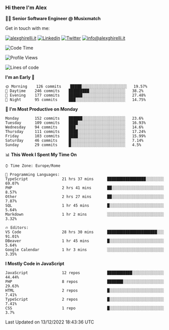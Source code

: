 ### Hi there I'm Alex

👨‍💻 __Senior Software Engineer @ Musixmatch__

Get in touch with me:

[![alexghirelli.it](https://img.shields.io/static/v1?label=alexghirelli.it&message=%20&color=red&logo=&style=flat-square&logoColor=white)](https://www.alexghirelli.it/)
[![Linkedin](https://img.shields.io/static/v1?label=Linkedin&message=%20&color=blue&logo=Linkedin&style=flat-square&logoColor=white)](https://linkedin.com/in/alexghirelli)
[![Twitter](https://img.shields.io/static/v1?label=Twitter&message=%20&color=blue&logo=Twitter&style=flat-square&logoColor=white)](https://twitter.com/alexGhirelli)
[![info@alexghirelli.it](https://img.shields.io/static/v1?label=info@alexghirelli.it&message=%20&color=red&logo=gmail&style=flat-square&logoColor=white)](mailto:info@alexghirelli.it)

<!--START_SECTION:waka-->
![Code Time](http://img.shields.io/badge/Code%20Time-7%2C190%20hrs%2026%20mins-blue)

![Profile Views](http://img.shields.io/badge/Profile%20Views-0-blue)

![Lines of code](https://img.shields.io/badge/From%20Hello%20World%20I%27ve%20Written-813%20Thousand%20lines%20of%20code-blue)

**I'm an Early 🐤** 

```text
🌞 Morning    126 commits    █████░░░░░░░░░░░░░░░░░░░░   19.57% 
🌆 Daytime    246 commits    █████████░░░░░░░░░░░░░░░░   38.2% 
🌃 Evening    177 commits    ██████░░░░░░░░░░░░░░░░░░░   27.48% 
🌙 Night      95 commits     ███░░░░░░░░░░░░░░░░░░░░░░   14.75%

```
📅 **I'm Most Productive on Monday** 

```text
Monday       152 commits    ██████░░░░░░░░░░░░░░░░░░░   23.6% 
Tuesday      109 commits    ████░░░░░░░░░░░░░░░░░░░░░   16.93% 
Wednesday    94 commits     ███░░░░░░░░░░░░░░░░░░░░░░   14.6% 
Thursday     111 commits    ████░░░░░░░░░░░░░░░░░░░░░   17.24% 
Friday       103 commits    ████░░░░░░░░░░░░░░░░░░░░░   15.99% 
Saturday     46 commits     █░░░░░░░░░░░░░░░░░░░░░░░░   7.14% 
Sunday       29 commits     █░░░░░░░░░░░░░░░░░░░░░░░░   4.5%

```


📊 **This Week I Spent My Time On** 

```text
⌚︎ Time Zone: Europe/Rome

💬 Programming Languages: 
TypeScript               21 hrs 37 mins      █████████████████░░░░░░░░   69.07% 
PHP                      2 hrs 41 mins       ██░░░░░░░░░░░░░░░░░░░░░░░   8.57% 
Other                    2 hrs 27 mins       ██░░░░░░░░░░░░░░░░░░░░░░░   7.87% 
SQL                      1 hr 45 mins        █░░░░░░░░░░░░░░░░░░░░░░░░   5.64% 
Markdown                 1 hr 2 mins         ░░░░░░░░░░░░░░░░░░░░░░░░░   3.32%

🔥 Editors: 
VS Code                  28 hrs 30 mins      ██████████████████████░░░   91.01% 
DBeaver                  1 hr 45 mins        █░░░░░░░░░░░░░░░░░░░░░░░░   5.64% 
Google Calendar          1 hr 3 mins         ░░░░░░░░░░░░░░░░░░░░░░░░░   3.35%

```

**I Mostly Code in JavaScript** 

```text
JavaScript               12 repos            ███████████░░░░░░░░░░░░░░   44.44% 
PHP                      8 repos             ███████░░░░░░░░░░░░░░░░░░   29.63% 
HTML                     2 repos             █░░░░░░░░░░░░░░░░░░░░░░░░   7.41% 
TypeScript               2 repos             █░░░░░░░░░░░░░░░░░░░░░░░░   7.41% 
CSS                      1 repo              █░░░░░░░░░░░░░░░░░░░░░░░░   3.7%

```



 Last Updated on 13/12/2022 18:43:36 UTC
<!--END_SECTION:waka-->
